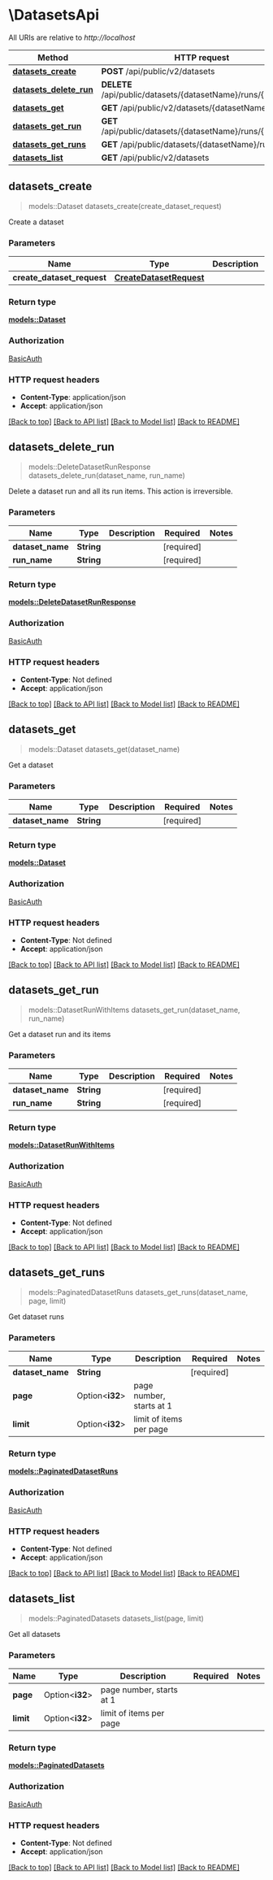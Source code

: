 # \DatasetsApi

All URIs are relative to *http://localhost*

Method | HTTP request | Description
------------- | ------------- | -------------
[**datasets_create**](DatasetsApi.md#datasets_create) | **POST** /api/public/v2/datasets | 
[**datasets_delete_run**](DatasetsApi.md#datasets_delete_run) | **DELETE** /api/public/datasets/{datasetName}/runs/{runName} | 
[**datasets_get**](DatasetsApi.md#datasets_get) | **GET** /api/public/v2/datasets/{datasetName} | 
[**datasets_get_run**](DatasetsApi.md#datasets_get_run) | **GET** /api/public/datasets/{datasetName}/runs/{runName} | 
[**datasets_get_runs**](DatasetsApi.md#datasets_get_runs) | **GET** /api/public/datasets/{datasetName}/runs | 
[**datasets_list**](DatasetsApi.md#datasets_list) | **GET** /api/public/v2/datasets | 



## datasets_create

> models::Dataset datasets_create(create_dataset_request)


Create a dataset

### Parameters


Name | Type | Description  | Required | Notes
------------- | ------------- | ------------- | ------------- | -------------
**create_dataset_request** | [**CreateDatasetRequest**](CreateDatasetRequest.md) |  | [required] |

### Return type

[**models::Dataset**](Dataset.md)

### Authorization

[BasicAuth](../README.md#BasicAuth)

### HTTP request headers

- **Content-Type**: application/json
- **Accept**: application/json

[[Back to top]](#) [[Back to API list]](../README.md#documentation-for-api-endpoints) [[Back to Model list]](../README.md#documentation-for-models) [[Back to README]](../README.md)


## datasets_delete_run

> models::DeleteDatasetRunResponse datasets_delete_run(dataset_name, run_name)


Delete a dataset run and all its run items. This action is irreversible.

### Parameters


Name | Type | Description  | Required | Notes
------------- | ------------- | ------------- | ------------- | -------------
**dataset_name** | **String** |  | [required] |
**run_name** | **String** |  | [required] |

### Return type

[**models::DeleteDatasetRunResponse**](DeleteDatasetRunResponse.md)

### Authorization

[BasicAuth](../README.md#BasicAuth)

### HTTP request headers

- **Content-Type**: Not defined
- **Accept**: application/json

[[Back to top]](#) [[Back to API list]](../README.md#documentation-for-api-endpoints) [[Back to Model list]](../README.md#documentation-for-models) [[Back to README]](../README.md)


## datasets_get

> models::Dataset datasets_get(dataset_name)


Get a dataset

### Parameters


Name | Type | Description  | Required | Notes
------------- | ------------- | ------------- | ------------- | -------------
**dataset_name** | **String** |  | [required] |

### Return type

[**models::Dataset**](Dataset.md)

### Authorization

[BasicAuth](../README.md#BasicAuth)

### HTTP request headers

- **Content-Type**: Not defined
- **Accept**: application/json

[[Back to top]](#) [[Back to API list]](../README.md#documentation-for-api-endpoints) [[Back to Model list]](../README.md#documentation-for-models) [[Back to README]](../README.md)


## datasets_get_run

> models::DatasetRunWithItems datasets_get_run(dataset_name, run_name)


Get a dataset run and its items

### Parameters


Name | Type | Description  | Required | Notes
------------- | ------------- | ------------- | ------------- | -------------
**dataset_name** | **String** |  | [required] |
**run_name** | **String** |  | [required] |

### Return type

[**models::DatasetRunWithItems**](DatasetRunWithItems.md)

### Authorization

[BasicAuth](../README.md#BasicAuth)

### HTTP request headers

- **Content-Type**: Not defined
- **Accept**: application/json

[[Back to top]](#) [[Back to API list]](../README.md#documentation-for-api-endpoints) [[Back to Model list]](../README.md#documentation-for-models) [[Back to README]](../README.md)


## datasets_get_runs

> models::PaginatedDatasetRuns datasets_get_runs(dataset_name, page, limit)


Get dataset runs

### Parameters


Name | Type | Description  | Required | Notes
------------- | ------------- | ------------- | ------------- | -------------
**dataset_name** | **String** |  | [required] |
**page** | Option<**i32**> | page number, starts at 1 |  |
**limit** | Option<**i32**> | limit of items per page |  |

### Return type

[**models::PaginatedDatasetRuns**](PaginatedDatasetRuns.md)

### Authorization

[BasicAuth](../README.md#BasicAuth)

### HTTP request headers

- **Content-Type**: Not defined
- **Accept**: application/json

[[Back to top]](#) [[Back to API list]](../README.md#documentation-for-api-endpoints) [[Back to Model list]](../README.md#documentation-for-models) [[Back to README]](../README.md)


## datasets_list

> models::PaginatedDatasets datasets_list(page, limit)


Get all datasets

### Parameters


Name | Type | Description  | Required | Notes
------------- | ------------- | ------------- | ------------- | -------------
**page** | Option<**i32**> | page number, starts at 1 |  |
**limit** | Option<**i32**> | limit of items per page |  |

### Return type

[**models::PaginatedDatasets**](PaginatedDatasets.md)

### Authorization

[BasicAuth](../README.md#BasicAuth)

### HTTP request headers

- **Content-Type**: Not defined
- **Accept**: application/json

[[Back to top]](#) [[Back to API list]](../README.md#documentation-for-api-endpoints) [[Back to Model list]](../README.md#documentation-for-models) [[Back to README]](../README.md)

